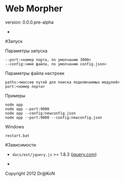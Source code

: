 Web Morpher
=
version: 0.0.0.pre-alpha

-

#Запуск

Параметры запуска

    --port:<номер порта, по умолчанию 3000>
    --config:<имя файла, по умолчанию config.json>

Параметры файла настроек

    paths:<массив путей для поиска подключаемых модулей>
    port:<номер порта>

Примеры

    node app
    node app --port:9000
    node app --config:newconfig.json
    node app --port:9000 --config:newconfig.json

Windows

    restart.bat

#Зависимости

  - `docs/ext/jquery.js` >= 1.8.3 ([jquery.com](http://jquery.com/))

-

Copyright 2012 Dr@KoN
